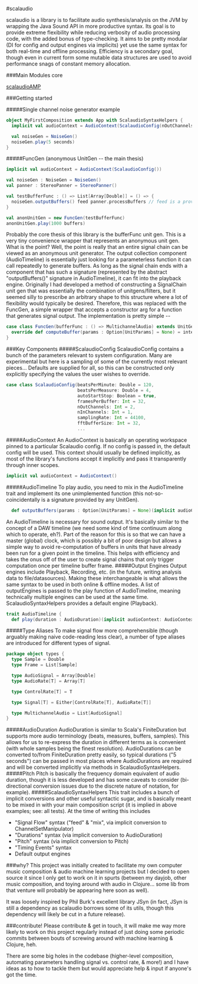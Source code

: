 #scalaudio

scalaudio is a library is to facilitate audio synthesis/analysis on the JVM by wrapping the Java Sound API in more productive syntax. Its goal is to provide extreme flexibility while reducing verbosity of audio processing code, with the added bonus of type-checking. It aims to be pretty modular (DI for config and output engines via implicits) yet use the same syntax for both real-time and offline processing. Efficiency is a secondary goal, though even in current form some mutable data structures are used to avoid performance snags of constant memory allocation.

###Main Modules
core

[scalaudioAMP](https://github.com/auroboros/scalaudio/tree/master/scalaudio-amp)

###Getting started

#####Single channel noise generator example
```scala
object MyFirstComposition extends App with ScalaudioSyntaxHelpers {
  implicit val audioContext = AudioContext(ScalaudioConfig(nOutChannels = 1))

  val noiseGen = NoiseGen()
  noiseGen.play(5 seconds)
}
```
#####FuncGen (anonymous UnitGen -- the main thesis)
```scala
implicit val audioContext = AudioContext(ScalaudioConfig())

val noiseGen : NoiseGen = NoiseGen()
val panner : StereoPanner = StereoPanner()

val testBufferFunc : () => List[Array[Double]] = () => {
  noiseGen.outputBuffers() feed panner.processBuffers // feed is a provided syntax helper for chaining
}

val anonUnitGen = new FuncGen(testBufferFunc)
anonUnitGen.play(1000 buffers)
```
Probably the core thesis of this library is the bufferFunc unit gen. This is a very tiny convenience wrapper that represents an anonymous unit gen. What is the point? Well, the point is really that an entire signal chain can be viewed as an anonymous unit generator. The output collection component (AudioTimeline) is essentially just looking for a parameterless function it can call repeatedly to generate buffers. As long as the signal chain ends with a component that has such a signature (represented by the abstract "outputBuffers()" signature in AudioTimeline), it can fit into the playback engine. Originally I had developed a method of constructing a SignalChain unit gen that was essentially the combination of unitgens/filters, but it seemed silly to prescribe an arbitrary shape to this structure where a lot of flexibility would typically be desired. Therefore, this was replaced with the FuncGen, a simple wrapper that accepts a constructor arg for a function that generates signal output.
The implementation is pretty simple --
```scala
case class FuncGen(bufferFunc : () => MultichannelAudio) extends UnitGen {
  override def computeBuffer(params : Option[UnitParams] = None) = internalBuffers = bufferFunc()
}
```
###Key Components
#####ScalaudioConfig
ScalaudioConfig contains a bunch of the parameters relevant to system configuration. Many are experimental but here is a sampling of some of the currently most relevant pieces... Defaults are supplied for all, so this can be constructed only explicitly specifying the values the user wishes to override.
```scala
case class ScalaudioConfig(beatsPerMinute: Double = 120,
                           beatsPerMeasure: Double = 4,
                           autoStartStop: Boolean = true,
                           framesPerBuffer: Int = 32,
                           nOutChannels: Int = 2,
                           nInChannels: Int = 1,
                           samplingRate: Int = 44100,
                           fftBufferSize: Int = 32,
                           ...
```                           
#####AudioContext
An AudioContext is basically an operating workspace pinned to a particular Scalaudio config. If no config is passed in, the default config will be used. This context should usually be defined implicitly, as most of the library's functions accept it implicitly and pass it transparently through inner scopes.
```scala
implicit val audioContext = AudioContext()
```
#####AudioTimeline
To play audio, you need to mix in the AudioTimeline trait and implement its one unimplemented function (this not-so-coincidentally is a signature provided by any UnitGen).
```scala
  def outputBuffers(params : Option[UnitParams] = None)(implicit audioContext: AudioContext) : List[Array[Double]]
```
An AudioTimeline is necessary for sound output. It's basically similar to the concept of a DAW timeline (we need some kind of time continuum along which to operate, eh?). Part of the reason for this is so that we can have a master (global) clock, which is possibly a bit of poor design but allows a simple way to avoid re-computation of buffers in units that have already been run for a given point in the timeline. This helps with efficiency and takes the onus off of the user to create signal chains that only trigger computation once per timeline buffer frame.
#####Output Engines
Output engines include Playback, Recording, etc. (in the future, writing analysis data to file/datasources). Making these interchangeable is what allows the same syntax to be used in both online & offline modes. A list of outputEngines is passed to the play function of AudioTimeline, meaning technically multiple engines can be used at the same time. ScalaudioSyntaxHelpers provides a default engine (Playback).
```scala
trait AudioTimeline {
  def play(duration : AudioDuration)(implicit audioContext: AudioContext, outputEngines : List[OutputEngine]) = ...
```
#####Type Aliases
To make signal flow more comprehensible (though arguably making naive code-reading less clear), a number of type aliases are introduced for different types of signal.
```scala
package object types {
  type Sample = Double
  type Frame = List[Sample]

  type AudioSignal = Array[Double]
  type AudioRate[T] = Array[T]

  type ControlRate[T] = T

  type Signal[T] = Either[ControlRate[T], AudioRate[T]]

  type MultichannelAudio = List[AudioSignal]
}
```
#####AudioDuration
AudioDuration is similar to Scala's FiniteDuration but supports more audio terminology (beats, measures, buffers, samples). This allows for us to re-express the duration in different terms as is convenient (with whole samples being the finest resolution). AudioDurations can be converted to/from FiniteDuration pretty easily, so typical durations ("5 seconds") can be passed in most places where AudioDurations are required and will be converted implicitly via methods in ScalaudioSyntaxHelpers.
#####Pitch
Pitch is basically the frequency domain equivalent of audio duration, though it is less developed and has some caveats to consider (bi-directional conversion issues due to the discrete nature of notation, for example).
#####ScalaudioSyntaxHelpers
This trait includes a bunch of implicit conversions and other useful syntactic sugar, and is basically meant to be mixed in with your main composition script (it is implied in above examples; see: all tests). At the time of writing this includes
  * "Signal Flow" syntax ("feed" & "mix", via implicit conversion to ChannelSetManipulator)
  * "Durations" syntax (via implicit conversion to AudioDuration)
  * "Pitch" syntax (via implicit conversion to Pitch)
  * "Timing Events" syntax
  * Default output engines

###why?
This project was initially created to facilitate my own computer music composition & audio machine learning projects but I decided to open source it since I only get to work on it in spurts (between my dayjob, other music composition, and toying around with audio in Clojure... some lib from that venture will probably be appearing here soon as well).

It was loosely inspired by Phil Burk's excellent library JSyn (in fact, JSyn is still a dependency as scalaudio borrows some of its utils, though this dependency will likely be cut in a future release).

###contribute!
Please contribute & get in touch, it will make me way more likely to work on this project regularly instead of just doing some periodic commits between bouts of screwing around with machine learning & Clojure, heh.

There are some big holes in the codebase (higher-level composition, automating parameters handling signal vs. control rate, & more!) and I have ideas as to how to tackle them but would appreciate help & input if anyone's got the time.
